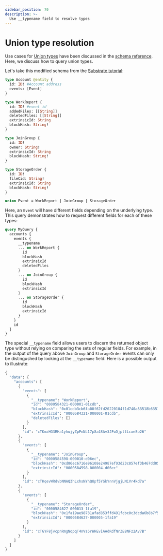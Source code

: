 ```yaml
---
sidebar_position: 70
description: >-
  Use __typename field to resolve types
---
```


# Union type resolution

Use cases for [Union types](/basics/schema-file/unions-and-typed-json) have been discussed in the [schema reference](/basics/schema-file). Here, we discuss how to query union types.

Let's take this modified schema from the [Substrate tutorial](/tutorials/create-a-simple-squid):

```graphql title="schema.graphql"
type Account @entity {
  id: ID! #Account address
  events: [Event]
}

type WorkReport {
  id: ID! #event id
  addedFiles: [[String]]
  deletedFiles: [[String]]
  extrinsicId: String
  blockHash: String!
}

type JoinGroup {
  id: ID!
  owner: String!
  extrinsicId: String
  blockHash: String!
}

type StorageOrder {
  id: ID!
  fileCid: String!
  extrinsicId: String
  blockHash: String!
}

union Event = WorkReport | JoinGroup | StorageOrder

```
Here, an `Event` will have different fields depending on the underlying type. This query demonstrates how to request different fields for each of these types:

```graphql
query MyQuery {
  accounts {
    events {
      __typename
      ... on WorkReport {
        id
        blockHash
        extrinsicId
        deletedFiles
      }
      ... on JoinGroup {
        id
        blockHash
        extrinsicId
      }
      ... on StorageOrder {
        id
        blockHash
        extrinsicId
      }
    }
    id
  }
}

```

The special `__typename` field allows users to discern the returned object type without relying on comparing the sets of regular fields. For example, in the output of the query above `JoinGroup` and `StorageOrder` events can only be distingushed by looking at the `__typename` field. Here is a possible output to illustrate:

```graphql
{
  "data": {
    "accounts": [
      {
        "events": [
          {
            "__typename": "WorkReport",
            "id": "0000584321-000001-01cdb",
            "blockHash": "0x01cdb3cb6fa00f62fd20220104f1d740a53518b63517419da8a89325d065562b",
            "extrinsicId": "0000584321-000001-01cdb",
            "deletedFiles": []
          }
        ],
        "id": "cTKmzHG3RHa1yhujyZpPnNL17p8a48Av3JFwDjpttLcxeSo26"
      },
      {
        "events": [
          {
            "__typename": "JoinGroup",
            "id": "0000584598-000010-d06ec",
            "blockHash": "0xd06ec6716e96108e24987ef03d23c857ef3b467dd057d7a32c4e123fe5a8df36",
            "extrinsicId": "0000584598-000004-d06ec"
          }
        ],
        "id": "cTKqevWRdvbNNAQ3hLxhsNYhQ8pf5YGkYnnVjgjLNiVr4kd7a"
      },
      {
        "events": [
          {
            "__typename": "StorageOrder",
            "id": "0000584627-000013-1fa19",
            "blockHash": "0x1fa19ae98731afad853ffd491fcbc0c3dcda6b8b7f5a2d56ac6c4c1eb9e4f95e",
            "extrinsicId": "0000584627-000005-1fa19"
          }
        ],
        "id": "cTGYF8jvcpnRmgNopqT4nVs5rWHEviAAdRdfNrZE8NFz2Av7B"
      }
    ]
  }
}
```
